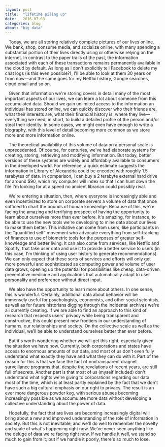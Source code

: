 ```yaml
---
layout: post
title:  "lifetime piling up"
date:   2016-07-08
categories: blog
about: "big data"
---
```



&nbsp;&nbsp; Today, we are all storing relatively complete pictures of our lives online. We bank, shop, consume media, and socialize online, with many spending a substantial portion of their lives directly using or otherwise relying on the internet. In contrast to the paper trails of the past, the information associated with each of these transactions remains permanently available in the cloud by default. As long as I don't explicitly tell Facebook to delete my chat logs (is this even possible?), I'll be able to look at them 30 years on from now—and the same goes for my Netflix history, Google searches, cloud email and so on.

 &nbsp;&nbsp; Given that information we're storing covers in detail many of the most important aspects of our lives, we can learn a lot about someone from this accumulated data. Should we gain unlimited access to the information an individual has stored online, we can quickly discover who their friends are, what their interests are, what their financial history is, where they live—everything we need, in short, to build a detailed profile of the person and/or steal their identity. In some cases, we might even have enough to write a biography, with this level of detail becoming more common as we store more and more information online.

  &nbsp;&nbsp; 	The theoretical availability of this volume of data on a personal scale is unprecedented. Of course, for centuries, we've had elaborate systems for creating, storing, retrieving and modifying information. But today, better versions of these systems are widely and affordably available to consumers in the developed world. For reference, a quick estimate suggests the information in Library of Alexandria could be encoded with roughly 1.5 terabytes of data. In comparison, I can buy a 2 terabyte external hard drive for around $90, which my computer will index so that I can hunt down the file I'm looking for at a speed no ancient librarian could possibly rival.

 &nbsp;&nbsp; We're entering a situation, then, where everyone is increasingly able and even incentivized to store on corporate servers a volume of data that once sufficed to chart the bounds of human knowledge. Because of this, we're facing the amazing and terrifying prospect of having the opportunity to learn about ourselves more than ever before. It's amazing, for instance, to be able to use the new tools we're developing to mine data about our lives to make them better. This initiative can come from users, like participants in the “quantified self” movement who advocate everything from self-tracking of finances to use of biometric tools for the purposes of greater self-knowledge and better living. It can also come from services, like Netflix and Spotify, that take user data and use it to provide a better service to users (in this case, I'm thinking of using user history to generate recommendations). We can only expect that these sorts of services and efforts will only get more powerful and sophisticated as computing power and volume of user data grows, opening up the potential for possibilities like cheap, data-driven preventative medicine and applications that automatically adapt to user personality and preference without direct input.

 &nbsp;&nbsp; We also have the opportunity to learn more about others. In one sense, this is wonderful. Certainly, additional data about behavior will be immensely useful for psychologists, economists, and other social scientists, as well as for future historians digging through the incidental archives we're all currently creating. If we are able to find an approach to this kind of research that respects users' privacy while being transparent and constructive, this could present new frontiers in our understanding of humans, our relationships and society. On the collective scale as well as the individual, we'll be able to understand ourselves better than ever before.

 &nbsp;&nbsp; But it's worth wondering whether we will get this right, especially given the situation we have now. Currently, both corporations and states have access to enormous amounts of our data, and most of us don't even fully understand what exactly they have and what they can do with it. Part of the reason for this is that we face the fact of nontransparent dragnet surveillance programs that, despite the revelations of recent years, are still full of secrets. Another part is that most of us (myself included) don't understand what rights we're giving to corporations regarding our data most of the time, which is at least partly explained by the fact that we don't have such a big cultural emphasis on our right to privacy. The result is an ever more dangerous powder keg, with serious abuses becoming increasingly possible as we accumulate more data without developing a collective understanding about the power of data.

 &nbsp;&nbsp; Hopefully, the fact that are lives are becoming increasingly digital will bring about a new and improved understanding of the role of information in society. But this is not inevitable, and we'll do well to remember the novelty and scale of what's happening right now. We've never seen anything like the deluge of data we're facing right now. If we handle it well, we stand so much to gain from it; but if we handle it poorly, there's so much to lose.

